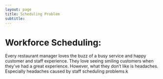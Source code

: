 ```yaml
---
layout: page
title: Scheduling Problem 
subtitle: 
---
```

# Workforce Scheduling: 

Every restaurant manager loves the buzz of a busy service and happy customer and staff experience. They love seeing smiling customers when they’ve had a great experience. However, what they don’t like is headaches. Especially headaches caused by staff scheduling problems.k